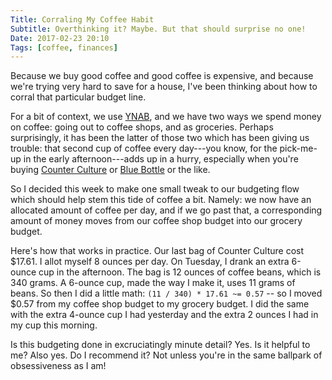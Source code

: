 ```yaml
---
Title: Corraling My Coffee Habit
Subtitle: Overthinking it? Maybe. But that should surprise no one!
Date: 2017-02-23 20:10
Tags: [coffee, finances]
---
```


Because we buy good coffee and good coffee is expensive, and because we're trying very hard to save for a house, I've been thinking about how to corral that particular budget line.

For a bit of context, we use [<abbr>YNAB</abbr>][YNAB], and we have two ways we spend money on coffee: going out to coffee shops, and as groceries. Perhaps surprisingly, it has been the latter of those two which has been giving us trouble: that second cup of coffee every day---you know, for the pick-me-up in the early afternoon---adds up in a hurry, especially when you're buying [Counter Culture] or [Blue Bottle] or the like.

[YNAB]: https://www.youneedabudget.com "You Need A Budget"
[Counter Culture]: https://counterculturecoffee.com/
[Blue Bottle]: https://bluebottlecoffee.com/

So I decided this week to make one small tweak to our budgeting flow which should help stem this tide of coffee a bit. Namely: we now have an allocated amount of coffee per day, and if we go past that, a corresponding amount of money moves from our coffee shop budget into our grocery budget.

Here's how that works in practice. Our last bag of Counter Culture cost $17.61. I allot myself 8 ounces per day. On Tuesday, I drank an extra 6-ounce cup in the afternoon. The bag is 12 ounces of coffee beans, which is 340 grams. A 6-ounce cup, made the way I make it, uses 11 grams of beans. So then I did a little math: `(11 / 340) * 17.61 ~= 0.57` -- so I moved \$0.57 from my coffee shop budget to my grocery budget. I did the same with the extra 4-ounce cup I had yesterday and the extra 2 ounces I had in my cup this morning.

Is this budgeting done in excruciatingly minute detail? Yes. Is it helpful to me? Also yes. Do I recommend it? Not unless you're in the same ballpark of obsessiveness as I am!
